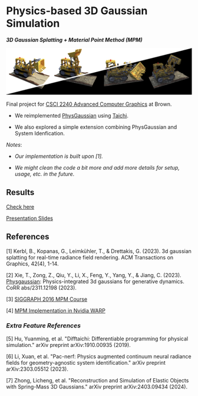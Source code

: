# Physics-based 3D Gaussian Simulation
***3D Gaussian Splatting + Material Point Method (MPM)***

![Pre Marketing Cover](RizzGaussians_elastic_lego.png)

Final project for [CSCI 2240 Advanced Computer Graphics](https://cs2240.graphics/) at Brown. 

<!-- *Contributions*:  -->
- We reimplemented [PhysGaussian](https://xpandora.github.io/PhysGaussian/) using [Taichi](https://www.taichi-lang.org/). 

- We also explored a simple extension combining PhysGaussian and System Idenfication. 

*Notes*: 
- *Our implementation is built upon [1].*

- *We might clean the code a bit more and add more details for setup, usage, etc. in the future.* 

<!-- 
## Setup
Please refer to the [PhysGaussian's repo](https://xpandora.github.io/PhysGaussian/) for environment setup instructions.

## Data
Some example 3D Gaussian models are in the  `models` folder. You can train more examples by yourself, or get some pre-trained models from [here](https://github.com/graphdeco-inria/gaussian-splatting).

- If you are on Linux, please follow the [3D Gaussian Splatting's instructions](https://github.com/graphdeco-inria/gaussian-splatting) to install and run the viewer.

- If you are on Windows, modify the below command to view the scene or object
    ```
    .\viewers\bin\SIBR_gaussianViewer_app -m models\mic --iteration 3000
    ```

## Usage
To run the current version of this code, modify the below command
```
python main.py --config_path configs/lego.json --output_path outputs/lego_debug 
```
To save the intermediate gaussian cloud and visualize the ellipsoids, 
```
python main.py --config_path configs/lego.json --output_path outputs/lego_debug --save_pcd --save_pcd_interval 10
``` -->

## Results

<!-- ### Elastic Lego -->
<!-- ![elastic-lego](outputs/lego_elastic/simulated.gif) -->
[Check here](https://drive.google.com/drive/folders/1KrnXDgvJyW1S_XX-lWqzcMKJfepvAn99?usp=drive_link)

[Presentation Slides](https://docs.google.com/presentation/d/1Q6cslEOO2gODz8dcMjzbe5Li7vIFzYUTRP-gWgDarpc/edit?usp=sharing)

<!-- ## Extra Features -->

## References
[1] Kerbl, B., Kopanas, G., Leimkühler, T., & Drettakis, G. (2023). 3d gaussian splatting for real-time radiance field rendering. ACM Transactions on Graphics, 42(4), 1-14.

[2] Xie, T., Zong, Z., Qiu, Y., Li, X., Feng, Y., Yang, Y., & Jiang, C. (2023). [Physgaussian](https://github.com/XPandora/PhysGaussian/): Physics-integrated 3d gaussians for generative dynamics. CoRR abs/2311.12198 (2023).

[3] [SIGGRAPH 2016 MPM Course](https://www.math.ucla.edu/~cffjiang/research/mpmcourse/mpmcourse.pdf)

[4] [MPM Implementation in Nvidia WARP](https://github.com/zeshunzong/warp-mpm)

### *Extra Feature References*

[5] Hu, Yuanming, et al. "Difftaichi: Differentiable programming for physical simulation." arXiv preprint arXiv:1910.00935 (2019).

[6] Li, Xuan, et al. "Pac-nerf: Physics augmented continuum neural radiance fields for geometry-agnostic system identification." arXiv preprint arXiv:2303.05512 (2023).

[7] Zhong, Licheng, et al. "Reconstruction and Simulation of Elastic Objects with Spring-Mass 3D Gaussians." arXiv preprint arXiv:2403.09434 (2024).
